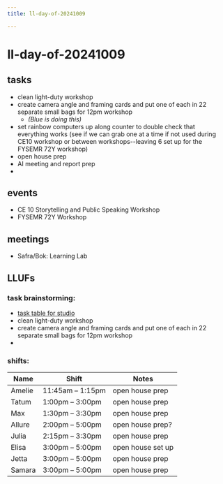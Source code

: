 ```yaml
---
title: ll-day-of-20241009

---
```


# ll-day-of-20241009

## tasks


* clean light-duty workshop
* create camera angle and framing cards and put one of each in 22 separate small bags for 12pm workshop 
    * *(Blue is doing this)*
* set rainbow computers up along counter to double check that everything works (see if we can grab one at a time if not used during CE10 workshop or between workshops--leaving 6 set up for the FYSEMR 72Y workshop)
* open house prep
* AI meeting and report prep
* 

## events
* CE 10 Storytelling and Public Speaking Workshop
* FYSEMR 72Y Workshop


## meetings
* Safra/Bok: Learning Lab


## LLUFs

### task brainstorming: 

* [task table for studio](https://airtable.com/appN3NB28TdhG2S7x/tblHsMq7e2MwOiqsd/viwAYqLBckEODBII1?blocks=hide)
* clean light-duty workshop
* create camera angle and framing cards and put one of each in 22 separate small bags for 12pm workshop 
* 

### shifts:

| Name    | Shift             | Notes |
|---------|-------------------|-------|
| Amelie  | 11:45am – 1:15pm  | open house prep     |
| Tatum   | 1:00pm – 3:00pm   | open house prep      |
| Max     | 1:30pm – 3:30pm   |  open house prep     |
| Allure  | 2:00pm – 5:00pm   |  open house prep?    |
| Julia   | 2:15pm – 3:30pm   | open house prep      |
| Elisa   | 3:00pm – 5:00pm   | open house set up      |
| Jetta   | 3:00pm – 5:00pm   | open house prep      |
| Samara  | 3:00pm – 5:00pm   |  open house prep     |
